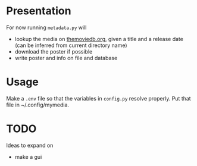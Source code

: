 # Presentation
For now running `metadata.py` will
- lookup the media on [themoviedb.org](themoviedb.org), given a title and a release date (can be inferred from current directory name)
- download the poster if possible
- write poster and info on file and database

# Usage
Make a `.env` file so that the variables in `config.py` resolve properly.
Put that file in ~/.config/mymedia.

# TODO
Ideas to expand on
 - make a gui
